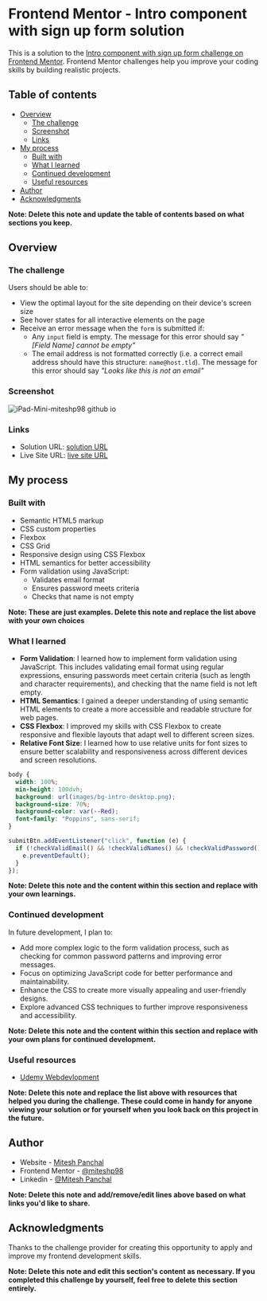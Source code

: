 # Frontend Mentor - Intro component with sign up form solution

This is a solution to the [Intro component with sign up form challenge on Frontend Mentor](https://www.frontendmentor.io/challenges/intro-component-with-signup-form-5cf91bd49edda32581d28fd1). Frontend Mentor challenges help you improve your coding skills by building realistic projects.

## Table of contents

- [Overview](#overview)
  - [The challenge](#the-challenge)
  - [Screenshot](#screenshot)
  - [Links](#links)
- [My process](#my-process)
  - [Built with](#built-with)
  - [What I learned](#what-i-learned)
  - [Continued development](#continued-development)
  - [Useful resources](#useful-resources)
- [Author](#author)
- [Acknowledgments](#acknowledgments)

**Note: Delete this note and update the table of contents based on what sections you keep.**

## Overview

### The challenge

Users should be able to:

- View the optimal layout for the site depending on their device's screen size
- See hover states for all interactive elements on the page
- Receive an error message when the `form` is submitted if:
  - Any `input` field is empty. The message for this error should say _"[Field Name] cannot be empty"_
  - The email address is not formatted correctly (i.e. a correct email address should have this structure: `name@host.tld`). The message for this error should say _"Looks like this is not an email"_

### Screenshot

![iPad-Mini-miteshp98 github io](https://github.com/miteshp98/intro-component-with-signup-form-master/assets/145320555/1a652190-ab3c-462c-9642-ba625708561f)


### Links

- Solution URL: [ solution URL ](https://github.com/miteshp98/intro-component-with-signup-form-master)
- Live Site URL: [ live site URL ](https://miteshp98.github.io/intro-component-with-signup-form-master/)

## My process

### Built with

- Semantic HTML5 markup
- CSS custom properties
- Flexbox
- CSS Grid
- Responsive design using CSS Flexbox
- HTML semantics for better accessibility
- Form validation using JavaScript:
  - Validates email format
  - Ensures password meets criteria
  - Checks that name is not empty

**Note: These are just examples. Delete this note and replace the list above with your own choices**

### What I learned

- **Form Validation**: I learned how to implement form validation using JavaScript. This includes validating email format using regular expressions, ensuring passwords meet certain criteria (such as length and character requirements), and checking that the name field is not left empty.
- **HTML Semantics**: I gained a deeper understanding of using semantic HTML elements to create a more accessible and readable structure for web pages.
- **CSS Flexbox**: I improved my skills with CSS Flexbox to create responsive and flexible layouts that adapt well to different screen sizes.
- **Relative Font Size**: I learned how to use relative units for font sizes to ensure better scalability and responsiveness across different devices and screen resolutions.

```css
body {
  width: 100%;
  min-height: 100dvh;
  background: url(images/bg-intro-desktop.png);
  background-size: 70%;
  background-color: var(--Red);
  font-family: "Poppins", sans-serif;
}
```

```js
submitBtn.addEventListener("click", function (e) {
  if (!checkValidEmail() && !checkValidNames() && !checkValidPassword()) {
    e.preventDefault();
  }
});
```

**Note: Delete this note and the content within this section and replace with your own learnings.**

### Continued development

In future development, I plan to:

- Add more complex logic to the form validation process, such as checking for common password patterns and improving error messages.
- Focus on optimizing JavaScript code for better performance and maintainability.
- Enhance the CSS to create more visually appealing and user-friendly designs.
- Explore advanced CSS techniques to further improve responsiveness and accessibility.

**Note: Delete this note and the content within this section and replace with your own plans for continued development.**

### Useful resources

- [Udemy Webdevlopment](https://www.udemy.com/share/101W9C3@2s1lShiGH32a3OJHMYullps9bvMmvxO_kykXK5ZGloqkGQDHawnryvbZtrMeQ8y81A==/)

**Note: Delete this note and replace the list above with resources that helped you during the challenge. These could come in handy for anyone viewing your solution or for yourself when you look back on this project in the future.**

## Author

- Website - [Mitesh Panchal](https://miteshp98.github.io/portfolio-website/)
- Frontend Mentor - [@miteshp98](https://www.frontendmentor.io/profile/miteshp98)
- Linkedin - [@Mitesh Panchal](https://www.linkedin.com/in/mitesh-panchal-356558126/)

**Note: Delete this note and add/remove/edit lines above based on what links you'd like to share.**

## Acknowledgments

Thanks to the challenge provider for creating this opportunity to apply and improve my frontend development skills.

**Note: Delete this note and edit this section's content as necessary. If you completed this challenge by yourself, feel free to delete this section entirely.**
